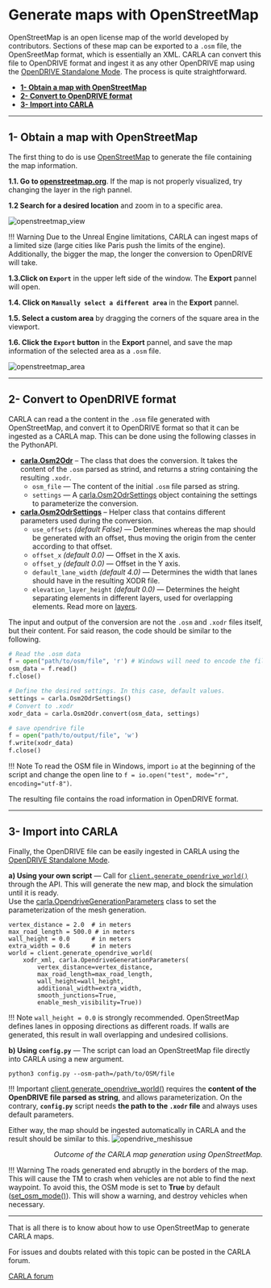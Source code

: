 # Generate maps with OpenStreetMap

OpenStreetMap is an open license map of the world developed by contributors. Sections of these map can be exported to a `.osm` file, the OpenSreetMap format, which is essentially an XML. CARLA can convert this file to OpenDRIVE format and ingest it as any other OpenDRIVE map using the [OpenDRIVE Standalone Mode](#adv_opendrive.md). The process is quite straightforward.

*   [__1- Obtain a map with OpenStreetMap__](#1-obtain-a-map-with-openstreetmap)
*   [__2- Convert to OpenDRIVE format__](#2-convert-to-opendrive-format)
*   [__3- Import into CARLA__](#3-import-into-carla)

---
## 1- Obtain a map with OpenStreetMap

The first thing to do is use [OpenStreetMap](https://www.openstreetmap.org) to generate the file containing the map information.

__1.1. Go to [openstreetmap.org](https://www.openstreetmap.org)__. If the map is not properly visualized, try changing the layer in the righ pannel.

__1.2 Search for a desired location__ and zoom in to a specific area.

![openstreetmap_view](img/tuto_g_osm_web.jpg)

!!! Warning
    Due to the Unreal Engine limitations, CARLA can ingest maps of a limited size (large cities like Paris push the limits of the engine). Additionally, the bigger the map, the longer the conversion to OpenDRIVE will take.

__1.3.Click on `Export`__ in the upper left side of the window. The __Export__ pannel will open.

__1.4. Click on `Manually select a different area`__ in the __Export__ pannel.

__1.5. Select a custom area__ by dragging the corners of the square area in the viewport.

__1.6. Click the `Export` button__ in the __Export__ pannel, and save the map information of the selected area as a `.osm` file.

![openstreetmap_area](img/tuto_g_osm_area.jpg)

---
## 2- Convert to OpenDRIVE format

CARLA can read a the content in the `.osm` file generated with OpenStreetMap, and convert it to OpenDRIVE format so that it can be ingested as a CARLA map. This can be done using the following classes in the PythonAPI.  

*   __[carla.Osm2Odr](python_api.md#carla.Osm2Odr)__ – The class that does the conversion. It takes the content of the `.osm` parsed as strind, and returns a string containing the resulting `.xodr`.
	*   `osm_file` — The content of the initial `.osm` file parsed as string.
	*   `settings` — A [carla.Osm2OdrSettings](python_api.md#carla.Osm2OdrSettings) object containing the settings to parameterize the conversion.
*   __[carla.Osm2OdrSettings](python_api.md#carla.Osm2OdrSettings)__ – Helper class that contains different parameters used during the conversion.
	*   `use_offsets` *(default False)* — Determines whereas the map should be generated with an offset, thus moving the origin from the center according to that offset.
	*   `offset_x` *(default 0.0)* — Offset in the X axis.
	*   `offset_y` *(default 0.0)* — Offset in the Y axis.
	*   `default_lane_width` *(default 4.0)* — Determines the width that lanes should have in the resulting XODR file.
	*   `elevation_layer_height` *(default 0.0)* — Determines the height separating elements in different layers, used for overlapping elements. Read more on [layers](https://wiki.openstreetmap.org/wiki/Key:layer).

The input and output of the conversion are not the `.osm` and `.xodr` files itself, but their content. For said reason, the code should be similar to the following.
```py
# Read the .osm data
f = open("path/to/osm/file", 'r') # Windows will need to encode the file in UTF-8. Read the note below. 
osm_data = f.read()
f.close()

# Define the desired settings. In this case, default values.
settings = carla.Osm2OdrSettings()
# Convert to .xodr
xodr_data = carla.Osm2Odr.convert(osm_data, settings)

# save opendrive file
f = open("path/to/output/file", 'w')
f.write(xodr_data)
f.close()
```

!!! Note
    To read the OSM file in Windows, import `io` at the beginning of the script and change the open line to `f = io.open("test", mode="r", encoding="utf-8")`.


The resulting file contains the road information in OpenDRIVE format.

---
## 3- Import into CARLA

Finally, the OpenDRIVE file can be easily ingested in CARLA using the [OpenDRIVE Standalone Mode](adv_opendrive.md).

__a) Using your own script__ — Call for [`client.generate_opendrive_world()`](python_api.md#carla.Client.generate_opendrive_world) through the API. This will generate the new map, and block the simulation until it is ready.  
Use the [carla.OpendriveGenerationParameters](python_api.md#carla.OpendriveGenerationParameters) class to set the parameterization of the mesh generation.

```
vertex_distance = 2.0  # in meters
max_road_length = 500.0 # in meters
wall_height = 0.0      # in meters
extra_width = 0.6      # in meters
world = client.generate_opendrive_world(
    xodr_xml, carla.OpendriveGenerationParameters(
        vertex_distance=vertex_distance,
        max_road_length=max_road_length,
        wall_height=wall_height,
        additional_width=extra_width,
        smooth_junctions=True,
        enable_mesh_visibility=True))
```

!!! Note
    `wall_height = 0.0` is strongly recommended. OpenStreetMap defines lanes in opposing directions as different roads. If walls are generated, this result in wall overlapping and undesired collisions.

__b) Using `config.py`__ — The script can load an OpenStreetMap file directly into CARLA using a new argument.  
```
python3 config.py --osm-path=/path/to/OSM/file
```
!!! Important
    [client.generate_opendrive_world()](python_api.md#carla.Client.generate_opendrive_world) requires the __content of the OpenDRIVE file parsed as string__, and allows parameterization. On the contrary, __`config.py`__ script needs __the path to the `.xodr` file__ and always uses default parameters.

Either way, the map should be ingested automatically in CARLA and the result should be similar to this.
![opendrive_meshissue](img/tuto_g_osm_carla.jpg)
<div style="text-align: right"><i>Outcome of the CARLA map generation using OpenStreetMap.</i></div>

!!! Warning
    The roads generated end abruptly in the borders of the map. This will cause the TM to crash when vehicles are not able to find the next waypoint. To avoid this, the OSM mode is set to __True__ by default ([set_osm_mode()](python_api.md#carlatrafficmanager)). This will show a warning, and destroy vehicles when necessary.  

---

That is all there is to know about how to use OpenStreetMap to generate CARLA maps.

For issues and doubts related with this topic can be posted in the CARLA forum.

<div class="build-buttons">
<p>
<a href="https://forum.carla.org/" target="_blank" class="btn btn-neutral" title="Go to the CARLA forum">
CARLA forum</a>
</p>
</div>
